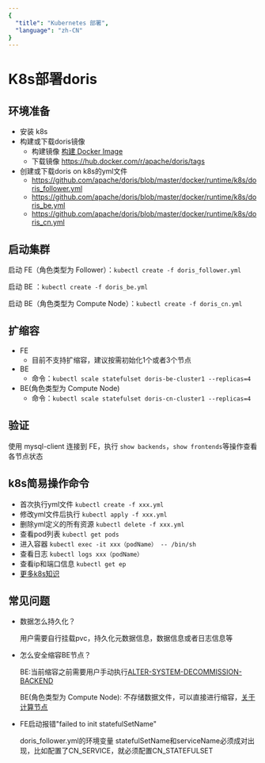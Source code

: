 ```yaml
---
{
  "title": "Kubernetes 部署",
  "language": "zh-CN"
}
---
```


<!-- 
Licensed to the Apache Software Foundation (ASF) under one
or more contributor license agreements.  See the NOTICE file
distributed with this work for additional information
regarding copyright ownership.  The ASF licenses this file
to you under the Apache License, Version 2.0 (the
"License"); you may not use this file except in compliance
with the License.  You may obtain a copy of the License at

  http://www.apache.org/licenses/LICENSE-2.0

Unless required by applicable law or agreed to in writing,
software distributed under the License is distributed on an
"AS IS" BASIS, WITHOUT WARRANTIES OR CONDITIONS OF ANY
KIND, either express or implied.  See the License for the
specific language governing permissions and limitations
under the License.
-->

# K8s部署doris

<version since="dev"></version>

## 环境准备

- 安装 k8s
- 构建或下载doris镜像
    - 构建镜像 [构建 Docker Image](./construct-docker/build-docker-image.md)
    - 下载镜像 https://hub.docker.com/r/apache/doris/tags
- 创建或下载doris on k8s的yml文件
    - https://github.com/apache/doris/blob/master/docker/runtime/k8s/doris_follower.yml
    - https://github.com/apache/doris/blob/master/docker/runtime/k8s/doris_be.yml
    - https://github.com/apache/doris/blob/master/docker/runtime/k8s/doris_cn.yml

## 启动集群
启动 FE（角色类型为 Follower）：`kubectl create -f doris_follower.yml` 

启动 BE ：`kubectl create -f doris_be.yml` 

启动 BE（角色类型为 Compute Node）：`kubectl create -f doris_cn.yml`

## 扩缩容

- FE
  - 目前不支持扩缩容，建议按需初始化1个或者3个节点
- BE
  - 命令：`kubectl scale statefulset doris-be-cluster1 --replicas=4`
- BE(角色类型为 Compute Node)
  - 命令：`kubectl scale statefulset doris-cn-cluster1 --replicas=4`

## 验证

使用 mysql-client 连接到 FE，执行 `show backends`，`show frontends`等操作查看各节点状态

## k8s简易操作命令

- 首次执行yml文件 `kubectl create -f xxx.yml`
- 修改yml文件后执行 `kubectl apply -f xxx.yml`
- 删除yml定义的所有资源 `kubectl delete -f xxx.yml`
- 查看pod列表 `kubectl get pods`
- 进入容器 `kubectl exec -it xxx（podName） -- /bin/sh`
- 查看日志 `kubectl logs xxx（podName）`
- 查看ip和端口信息 `kubectl get ep`
- [更多k8s知识](https://kubernetes.io)

## 常见问题

- 数据怎么持久化？

  用户需要自行挂载pvc，持久化元数据信息，数据信息或者日志信息等
- 怎么安全缩容BE节点？

  BE:当前缩容之前需要用户手动执行[ALTER-SYSTEM-DECOMMISSION-BACKEND](../../sql-manual/sql-reference/Cluster-Management-Statements/ALTER-SYSTEM-DECOMMISSION-BACKEND)

  BE(角色类型为 Compute Node): 不存储数据文件，可以直接进行缩容，[关于计算节点](../../advanced/compute_node)
- FE启动报错"failed to init statefulSetName"

  doris_follower.yml的环境变量 statefulSetName和serviceName必须成对出现，比如配置了CN_SERVICE，就必须配置CN_STATEFULSET





